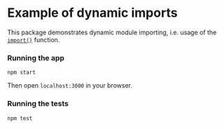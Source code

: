 # Example of dynamic imports

This package demonstrates dynamic module importing, i.e. usage of the [`import()`](https://developer.mozilla.org/en-US/docs/Web/JavaScript/Reference/Statements/import#Dynamic_Imports) function.


### Running the app

```
npm start
```

Then open `localhost:3000` in your browser.


### Running the tests

```
npm test
```
